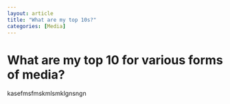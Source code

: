 ```yaml
---
layout: article
title: "What are my top 10s?"
categories: [Media]
---
```


# What are my top 10 for various forms of media?
kasefmsfmskmlsmklgnsngn